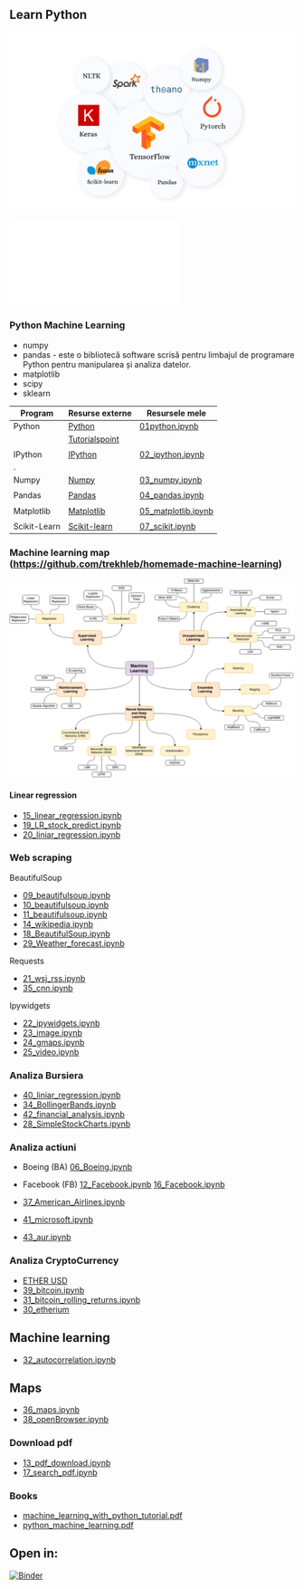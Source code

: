 ## Learn  Python

![img](01_pyml.png)

![Coursera](www.coursera.org)

### Python Machine Learning
* numpy
* pandas - este o bibliotecă software scrisă pentru limbajul de programare Python pentru manipularea și analiza datelor.
* matplotlib
* scipy
* sklearn

|Program    | Resurse externe                                                   | Resursele mele                           |
|-----------|-------------------------------------------------------------------|------------------------------------------|
| Python    | [Python](https://www.python.org/)                                 |[01python.ipynb](00_python.ipynb)         |
|           | [Tutorialspoint](https://www.tutorialspoint.com/python/index.htm) |                                          |
|           |                                                                   |                                          |
| IPython   |[IPython](https://ipython.org/install.html)                        |[02_ipython.ipynb](02_ipython.ipynb)      |
|           .|                                                                   |                                         |
|Numpy      | [Numpy](https://numpy.org/)                                       |[03_numpy.ipynb](03_numpy.ipynb)          |
|           |                                                                   |                                          |
|Pandas     | [Pandas](https://pandas.pydata.org/docs/index.html)               |[04_pandas.ipynb](04_pandas.ipynb)        |
|           |                                                                   |                                          | 
|Matplotlib |[Matplotlib](https://matplotlib.org/)                              |[05_matplotlib.ipynb](05_matplotlib.ipynb)|
|           |                                                                   |                                          |
|Scikit-Learn|[Scikit-learn](https://scikit-learn.org/stable/)                  |[07_scikit.ipynb](07_scikit.ipynb)        |

### Machine learning map (https://github.com/trekhleb/homemade-machine-learning)

![foto](machine-learning-map.png)

#### Linear regression
- [15_linear_regression.ipynb](15_linear_regression.ipynb)
- [19_LR_stock_predict.ipynb](19_LR_stock_predict.ipynb)
- [20_liniar_regression.ipynb](20_liniar_regresion.ipynb)


### Web scraping

BeautifulSoup   
+ [09_beautifulsoup.ipynb](09_beautifulsoup.ipynb)
+ [10_beautifulsoup.ipynb](10_beautifulsoup.ipynb)
+ [11_beautifulsoup.ipynb](11_beautifulsoup.ipynb)
+ [14_wikipedia.ipynb](14_wikipedia.ipynb)
+ [18_BeautifulSoup.ipynb](18_BeautifulSoup.ipynb)
+ [29_Weather_forecast.ipynb](29_Weather_forecast.ipynb)

Requests
+ [21_wsj_rss.ipynb](21_wsj_rss.ipynb)
+ [35_cnn.ipynb](35_cnn.ipynb)

Ipywidgets
+ [22_ipywidgets.ipynb](22_ipywidgets.ipynb)
+ [23_image.ipynb](23_image.ipynb)
+ [24_gmaps.ipynb](24_gmaps.ipynb)
+ [25_video.ipynb](25_video.ipynb)

### Analiza Bursiera
- [40_liniar_regression.ipynb](40_liniar_regression.ipynb)
- [34_BollingerBands.ipynb](34_BollingerBands.ipynb)
- [42_financial_analysis.ipynb](42_financial_analysis.ipynb)
- [28_SimpleStockCharts.ipynb](28_SimpleStockCharts.ipynb)

### Analiza actiuni

- Boeing (BA)   [06_Boeing.ipynb](06_Boeing.ipynb)
- Facebook (FB) [12_Facebook.ipynb](12_Facebook.ipynb)
                [16_Facebook.ipynb](16_Facebook.ipynb)
                
- [37_American_Airlines.ipynb](37_American_Airlines.ipynb)
- [41_microsoft.ipynb](41_microsoft.ipynb)
- [43_aur.ipynb](43_aur.ipynb)
                
### Analiza CryptoCurrency
- [ETHER USD](33_ETHUSD.ipynb)
- [39_bitcoin.ipynb](39_bitcoin.ipynb)
- [31_bitcoin_rolling_returns.ipynb](31_bitcoin_rolling_returns.ipynb)
- [30_etherium](30_etherium.ipynb)

## Machine learning
- [32_autocorrelation.ipynb](32_autocorrelation.ipynb)

## Maps
* [36_maps.ipynb](36_maps.ipynb)
* [38_openBrowser.ipynb](38_openBrowser.ipynb)

### Download pdf
* [13_pdf_download.ipynb](13_pdf_download.ipynb)
* [17_search_pdf.ipynb](17_search_pdf.ipynb)

### Books
- [machine_learning_with_python_tutorial.pdf](machine_learning_with_python_tutorial.pdf)
- [python_machine_learning.pdf](python_machine_learning.pdf)

## Open in:

[![Binder](https://mybinder.org/badge_logo.svg)](https://mybinder.org/v2/gh/mhcrnl/100_python_programms/master?)

